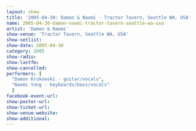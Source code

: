 ```yaml
---
layout: show
title: '2005-04-30: Damon & Naomi - Tractor Tavern, Seattle WA, USA'
name: 2005-04-30-damon-naomi-tractor-tavern-seattle-wa-usa
artist: 'Damon & Naomi'
show-venue: 'Tractor Tavern, Seattle WA, USA'
show-setlist: 
show-date: 2005-04-30
category: 2005
show-radio: 
show-lastfm: 
show-cancelled: 
performers: [
  "Damon Krukowski - guitar/vocals",
  "Naomi Yang - keyboards/bass/vocals"
  ]
facebook-event-url: 
show-poster-url: 
show-ticket-url: 
show-venue-website: 
show-additional: 
---
```


